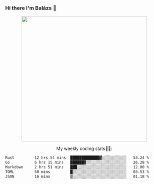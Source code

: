 ### Hi there I'm Balázs 👋
  
<p align="center">
  <img width="400" src="https://github-readme-stats.vercel.app/api/top-langs/?username=bkutasi&size_weight=0.5&count_weight=0.5&hide=jupyter%20notebook&layout=compact&theme=tokyonight">
</p>
<p align="center">
My weekly coding stats👨‍💻:
</p>
<!--START_SECTION:waka-->

```txt
Rust         12 hrs 54 mins  █████████████▓░░░░░░░░░░░   54.24 %
Go           6 hrs 15 mins   ██████▓░░░░░░░░░░░░░░░░░░   26.28 %
Markdown     2 hrs 51 mins   ███░░░░░░░░░░░░░░░░░░░░░░   12.00 %
TOML         50 mins         █░░░░░░░░░░░░░░░░░░░░░░░░   03.53 %
JSON         16 mins         ▒░░░░░░░░░░░░░░░░░░░░░░░░   01.18 %
```

<!--END_SECTION:waka-->



<!--
**bkutasi/bkutasi** is a ✨ _special_ ✨ repository because its `README.md` (this file) appears on your GitHub profile.

Here are some ideas to get you started:

- 🔭 I’m currently working on ...
- 🌱 I’m currently learning ...
- 👯 I’m looking to collaborate on ...
- 🤔 I’m looking for help with ...
- 💬 Ask me about ...
- 📫 How to reach me: ...
- 😄 Pronouns: ...
- ⚡ Fun fact: ...
-->
